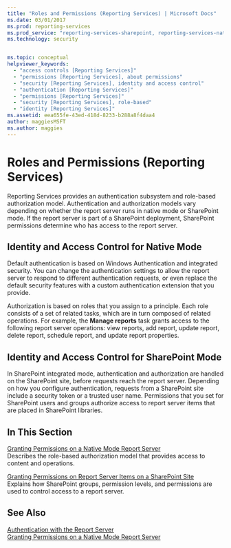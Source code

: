 ```yaml
---
title: "Roles and Permissions (Reporting Services) | Microsoft Docs"
ms.date: 03/01/2017
ms.prod: reporting-services
ms.prod_service: "reporting-services-sharepoint, reporting-services-native"
ms.technology: security


ms.topic: conceptual
helpviewer_keywords: 
  - "access controls [Reporting Services]"
  - "permissions [Reporting Services], about permissions"
  - "security [Reporting Services], identity and access control"
  - "authentication [Reporting Services]"
  - "permissions [Reporting Services]"
  - "security [Reporting Services], role-based"
  - "identity [Reporting Services]"
ms.assetid: eea655fe-43ed-418d-8233-b288a8f4daa4
author: maggiesMSFT
ms.author: maggies
---
```

# Roles and Permissions (Reporting Services)
  Reporting Services provides an authentication subsystem and role-based authorization model. Authentication and authorization models vary depending on whether the report server runs in native mode or SharePoint mode. If the report server is part of a SharePoint deployment, SharePoint permissions determine who has access to the report server.  
  
## Identity and Access Control for Native Mode  
 Default authentication is based on Windows Authentication and integrated security. You can change the authentication settings to allow the report server to respond to different authentication requests, or even replace the default security features with a custom authentication extension that you provide.  
  
 Authorization is based on roles that you assign to a principle. Each role consists of a set of related tasks, which are in turn composed of related operations. For example, the **Manage reports** task grants access to the following report server operations: view reports, add report, update report, delete report, schedule report, and update report properties.  
  
## Identity and Access Control for SharePoint Mode  
 In SharePoint integrated mode, authentication and authorization are handled on the SharePoint site, before requests reach the report server. Depending on how you configure authentication, requests from a SharePoint site include a security token or a trusted user name. Permissions that you set for SharePoint users and groups authorize access to report server items that are placed in SharePoint libraries.  
  
## In This Section  
 [Granting Permissions on a Native Mode Report Server](../../reporting-services/security/granting-permissions-on-a-native-mode-report-server.md)  
 Describes the role-based authorization model that provides access to content and operations.  
  
 [Granting Permissions on Report Server Items on a SharePoint Site](../../reporting-services/security/granting-permissions-on-report-server-items-on-a-sharepoint-site.md)  
 Explains how SharePoint groups, permission levels, and permissions are used to control access to a report server.  
  
## See Also  
 [Authentication with the Report Server](../../reporting-services/security/authentication-with-the-report-server.md)   
 [Granting Permissions on a Native Mode Report Server](../../reporting-services/security/granting-permissions-on-a-native-mode-report-server.md)  
  
  
